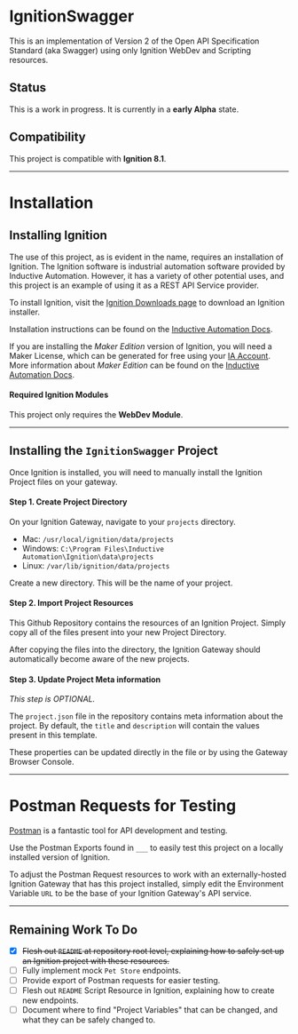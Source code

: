 # IgnitionSwagger
This is an implementation of Version 2 of the Open API Specification Standard (aka Swagger) using only Ignition WebDev and Scripting resources.

## Status
This is a work in progress. It is currently in a **early Alpha** state.

## Compatibility
This project is compatible with **Ignition 8.1**.

---

# Installation


## Installing Ignition
The use of this project, as is evident in the name, requires an installation of Ignition. The Ignition software is industrial automation software provided by Inductive Automation. However, it has a variety of other potential uses, and this project is an example of using it as a REST API Service provider.

To install Ignition, visit the [Ignition Downloads page](https://inductiveautomation.com/downloads/) to download an Ignition installer.

Installation instructions can be found on the [Inductive Automation Docs](https://docs.inductiveautomation.com/display/DOC81/Installing+and+Upgrading+Ignition]).

If you are installing the _Maker Edition_ version of Ignition, you will need a Maker License, which can be generated for free using your [IA Account](https://account.inductiveautomation.com/manage-licenses/). More information about _Maker Edition_ can be found on the [Inductive Automation Docs](https://docs.inductiveautomation.com/display/DOC81/Maker+Edition).

#### Required Ignition Modules
This project only requires the **WebDev Module**.

---

## Installing the `IgnitionSwagger` Project
Once Ignition is installed, you will need to manually install the Ignition Project files on your gateway.

#### Step 1. Create Project Directory
On your Ignition Gateway, navigate to your `projects` directory.
- Mac: `/usr/local/ignition/data/projects`
- Windows: `C:\Program Files\Inductive Automation\Ignition\data\projects`
- Linux: `/var/lib/ignition/data/projects`

Create a new directory. This will be the name of your project.

#### Step 2. Import Project Resources
This Github Repository contains the resources of an Ignition Project. Simply copy all of the files present into your new Project Directory.

After copying the files into the directory, the Ignition Gateway should automatically become aware of the new projects.

#### Step 3. Update Project Meta information
_This step is OPTIONAL._

The `project.json` file in the repository contains meta information about the project. By default, the `title` and `description` will contain the values present in this template.

These properties can be updated directly in the file or by using the Gateway Browser Console.

---

# Postman Requests for Testing
[Postman](https://www.postman.com/) is a fantastic tool for API development and testing.

Use the Postman Exports found in `___` to easily test this project on a locally installed version of Ignition.

To adjust the Postman Request resources to work with an externally-hosted Ignition Gateway that has this project installed, simply edit the Environment Variable `URL` to be the base of your Ignition Gateway's API service.

---

## Remaining Work To Do
- [x] ~~Flesh out `README` at repository root level, explaining how to safely set up an Ignition project with these resources.~~
- [ ] Fully implement mock `Pet Store` endpoints.
- [ ] Provide export of Postman requests for easier testing.
- [ ] Flesh out `README` Script Resource in Ignition, explaining how to create new endpoints.
- [ ] Document where to find "Project Variables" that can be changed, and what they can be safely changed to.
